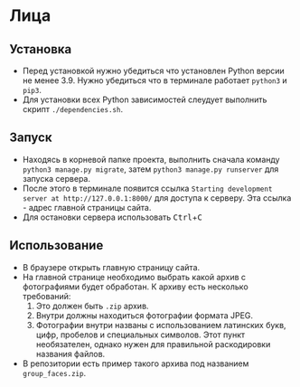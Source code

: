 # Лица

## Установка

- Перед установкой нужно убедиться что установлен Python версии не менее 3.9. Нужно убедиться что в терминале работает `python3` и `pip3`. 
- Для установки всех Python зависимостей слеудует выполнить скрипт `./dependencies.sh`.

## Запуск 

- Находясь в корневой папке проекта, выполнить сначала команду `python3 manage.py migrate`, затем `python3 manage.py runserver` для запуска сервера.
- После этого в терминале появится ссылка `Starting development server at http://127.0.0.1:8000/` для доступа к серверу. Эта ссылка - адрес главной страницы сайта.
- Для остановки сервера использовать <kbd>Ctrl</kbd>+<kbd>C</kbd>

## Использование

- В браузере открыть главную страницу сайта.
- На главной странице необходимо выбрать какой архив с фотографиями будет обработан. К архиву есть несколько требований:
    1. Это должен быть `.zip` архив.
    2. Внутри должны находиться фотографии формата JPEG.
    3. Фотографии внутри названы с использованием латинских букв, цифр, пробелов и специальных символов. Этот пункт необязателен, однако нужен для правильной раскодировки названия файлов.
- В репозитории есть пример такого архива под названием `group_faces.zip`.
